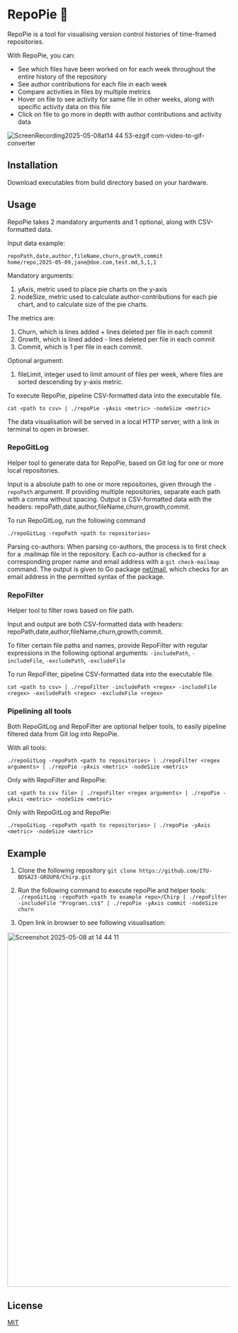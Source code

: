 # RepoPie 🥧
RepoPie is a tool for visualising version control histories of time-framed repositories. 

With RepoPie, you can: 
- See which files have been worked on for each week throughout the entire history of the repository
- See author contributions for each file in each week
- Compare activities in files by multiple metrics
- Hover on file to see activity for same file in other weeks, along with specific activity data on this file
- Click on file to go more in depth with author contributions and activity data

![ScreenRecording2025-05-08at14 44 53-ezgif com-video-to-gif-converter](https://github.com/user-attachments/assets/020ffb4f-beea-474e-aced-deb924deac51)

## Installation
Download executables from build directory based on your hardware.

## Usage 
RepoPie takes 2 mandatory arguments and 1 optional, along with CSV-formatted data.

Input data example:
```
repoPath,date,author,fileName,churn,growth,commit
home/repo,2025-05-09,jane@doe.com,test.md,5,1,1
```

Mandatory arguments:
1. yAxis, metric used to place pie charts on the y-axis
2. nodeSize, metric used to calculate author-contributions for each pie chart, and to calculate size of the pie charts.

The metrics are:
1. Churn, which is lines added + lines deleted per file in each commit
2. Growth, which is lined added - lines deleted per file in each commit
3. Commit, which is 1 per file in each commit.

Optional argument:
1. fileLimit, integer used to limit amount of files per week, where files are sorted descending by y-axis metric.

To execute RepoPie, pipeline CSV-formatted data into the executable file. 
```
cat <path to csv> | ./repoPie -yAxis <metric> -nodeSize <metric>
```
The data visualisation will be served in a local HTTP server, with a link in terminal to open in browser. 

### RepoGitLog
Helper tool to generate data for RepoPie, based on Git log for one or more local repositories. 

Input is a absolute path to one or more repositories, given through the `-repoPath` argument. If providing multiple repositories, separate each path with a comma without spacing. 
Output is CSV-formatted data with the headers: repoPath,date,author,fileName,churn,growth,commit.

To run RepoGitLog, run the following command
```
./repoGitLog -repoPath <path to repositories>
```

Parsing co-authors:
When parsing co-authors, the process is to first check for a .mailmap file in the repository. Each co-author is checked for a corresponding proper name and email address with a `git check-mailmap` command. The output is given to Go package [net/mail](https://pkg.go.dev/net/mail), which checks for an email address in the permitted syntax of the package. 

### RepoFilter
Helper tool to filter rows based on file path. 

Input and output are both CSV-formatted data with headers: repoPath,date,author,fileName,churn,growth,commit.

To filter certain file paths and names, provide RepoFilter with regular expressions in the following optional arguments: `-includePath`, `-includeFile`, `-excludePath`, `-excludeFile`

To run RepoFilter, pipeline CSV-formatted data into the executable file. 
```
cat <path to csv> | ./repoFilter -includePath <regex> -includeFile <regex> -excludePath <regex> -excludeFile <regex>
```
### Pipelining all tools
Both RepoGitLog and RepoFilter are optional helper tools, to easily pipeline filtered data from Git log into RepoPie. 

With all tools:
```
./repoGitLog -repoPath <path to repositories> | ./repoFilter <regex arguments> | ./repoPie -yAxis <metric> -nodeSize <metric>
```

Only with RepoFilter and RepoPie:
```
cat <path to csv file> | ./repoFilter <regex arguments> | ./repoPie -yAxis <metric> -nodeSize <metric>
```

Only with RepoGitLog and RepoPie:
```
./repoGitLog -repoPath <path to repositories> | ./repoPie -yAxis <metric> -nodeSize <metric>
```

## Example 
1. Clone the following repository
```git clone https://github.com/ITU-BDSA23-GROUP8/Chirp.git```
2. Run the following command to execute repoPie and helper tools:
```./repoGitLog -repoPath <path to example repo>/Chirp | ./repoFilter -includeFile "Program\.cs$" | ./repoPie -yAxis commit -nodeSize churn```

3. Open link in browser to see following visualisation:

<img width="800" alt="Screenshot 2025-05-08 at 14 44 11" src="https://github.com/user-attachments/assets/a9ad2279-5999-4dfd-8c92-a481de64a2f4" />


## License
[MIT](https://choosealicense.com/licenses/mit/)
